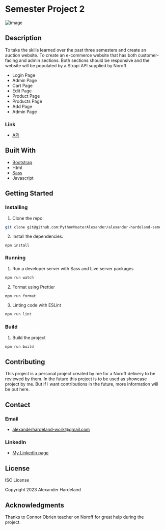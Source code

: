 # Semester Project 2

![image](https://user-images.githubusercontent.com/52622303/164316813-4b12d99f-aeb7-4069-85cf-e72b3a50ac99.png)

## Description

To take the skills learned over the past three semesters and create an auction website. To create an e-commerce website that has both customer-facing and admin sections.
Both sections should be responsive and the website will be populated by a Strapi API supplied by Noroff.

- Login Page
- Admin Page
- Cart Page
- Edit Page
- Product Page
- Products Page
- Add Page
- Admin Page

### Link
- [API](https://docs.noroff.dev/docs/v1)

## Built With

- [Bootstrap](https://getbootstrap.com)
- Html
- [Sass](https://sass-lang.com/)
- Javascript

## Getting Started

### Installing

1. Clone the repo:

```bash
git clone git@github.com:PythonMasterAlexander/alexander-hardeland-semester-project-2.git
```
2. Install the dependencies:
```
npm install
```

### Running

1. Run a developer server with Sass and Live server packages
```bash
npm run watch
```
2. Format using Prettier
```bash
npm run format
```
3. Linting code with ESLint
```bash
npm run lint
```

### Build

1. Build the project
```bash
npm run build
```

## Contributing

This project is a personal project created by me for a Noroff delivery to be reviewed by them. In the future this project is to be used as showcase project by me. But if I want contributions in the future, more information will be put here.

## Contact

### Email
* alexanderhardeland-work@gmail.com
  
### LinkedIn 
* [My LinkedIn page](https://www.linkedin.com/in/alexander-hardeland-9391341a5/)

## License
ISC License

Copyright 2023 Alexander Hardeland


## Acknowledgments

Thanks to Connor Obrien teacher on Noroff for great help during the project.
